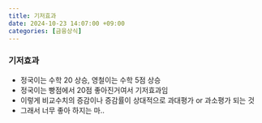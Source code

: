 ```yaml
---
title: 기저효과
date: 2024-10-23 14:07:00 +09:00
categories: [금융상식]
---
```


### 기저효과

* 정국이는 수학 20 상승, 영철이는 수학 5점 상승
* 정국이는 빵점에서 20점 좋아진거여서 기저효과임
* 이렇게 비교수치의 증감이나 증감률이 상대적으로 과대평가 or 과소평가 되는 것
* 그래서 너무 좋아 하지는 마..



